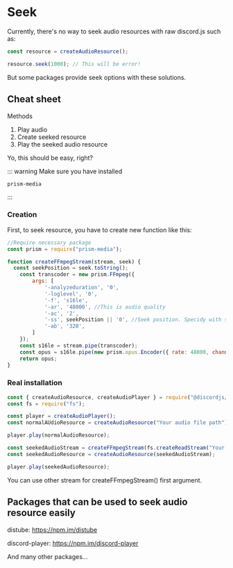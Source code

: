 # Seek

Currently, there's no way to seek audio resources with raw discord.js such as:

```js
const resource = createAudioResource();

resource.seek(1000); // This will be error!
```

But some packages provide seek options with these solutions.

## Cheat sheet

Methods

1. Play audio
2. Create seeked resource
3. Play the seeked audio resource

Yo, this should be easy, right?

::: warning
Make sure you have installed 
```
prism-media
```
:::

### Creation

First, to seek resource, you have to create new function like this:

```js
//Require necessary package
const prism = require("prism-media");

function createFFmpegStream(stream, seek) {
  const seekPosition = seek.toString();
	const transcoder = new prism.FFmpeg({
		args: [
			'-analyzeduration', '0',
			'-loglevel', '0',
			'-f', 's16le',
			'-ar', '48000', //This is audio quality
			'-ac', '2',
			'-ss', seekPosition || '0', //Seek position. Specidy with seconds. Should pass string
			'-ab', '320',
		]
	});
	const s16le = stream.pipe(transcoder);
	const opus = s16le.pipe(new prism.opus.Encoder({ rate: 48000, channels: 2, frameSize: 960 }));
	return opus;
}
```

### Real installation

```js
const { createAudioResource, createAudioPlayer } = require("@discordjs/voice");
const fs = require("fs");

const player = createAudioPlayer();
const normalAUdioResource = createAudioResource("Your audio file path");

player.play(normalAudioResource);

const seekedAudioStream = createFFmpegStream(fs.createReadStream("Your audio file path"), "10"); //Seek to 10s
const seekedAudioResource = createAudioResource(seekedAudioStream);

player.play(seekedAudioResource);
```

You can use other stream for createFFmpegStream() first argument.

## Packages that can be used to seek audio resource easily

distube:
https://npm.im/distube

discord-player:
https://npm.im/discord-player

And many other packages...
